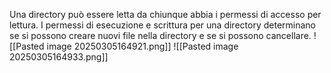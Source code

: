 Una directory può essere letta da chiunque abbia i permessi di accesso per lettura. I permessi di esecuzione e scrittura per una directory determinano se si possono creare nuovi file nella directory e se si possono cancellare.
![[Pasted image 20250305164921.png]]
![[Pasted image 20250305164933.png]]

